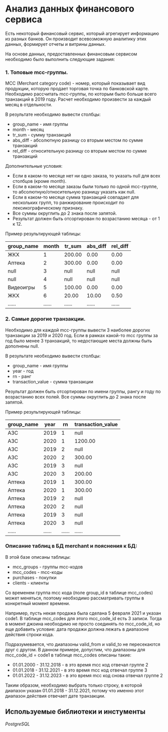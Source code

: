 # Анализ данных финансового сервиса 
Есть некоторый финансовый сервис, который агрегирует информацию из разных банков. Он производит всевозможную аналитику этих данных, формирует отчеты и витрины данных.

На основе данных, предоставленных финансовым сервисом необходимо было выполнить следующие задания:


### 1. Топовые mcc-группы. 
MCC (Merchant category code) - номер, который показывает вид продукции, которую продает торговая точка по банковской карте.
Необходимо рассчитать mcc-группы, по которым было больше всего транзакций в 2019 году. Расчет необходимо произвести за каждый месяц в отдельности.

В результате необходимо вывести столбцы:

- group_name - имя группы
- month - месяц
- tr_sum - сумму транзакций
- abs_diff - абсолютную разницу со вторым местом по сумме транзакций
- rel_diff - относительную разницу со вторым местом по сумме транзакций

Дополнительные условия:

- Если в каком-то месяце нет ни одно заказа, то указать null для всех столбцов (кроме month).
- Если в каком-то месяце заказы были только по одной mcc-группе, то абсолютную/относительную разницу указать как null.
- Если в каком-то месяце сумма транзакций совпадает для нескольких групп, то ранжирование происходит по лексикографическому признаку.
- Все суммы округлить до 2 знака после запятой.
- Результат должен быть отсортирован по возрастанию месяца - от 1 к 12.

Пример результирующей таблицы:

| group_name | month | tr_sum  | abs_diff | rel_diff |
|------------|-------|---------|----------|----------|
| ЖКХ        | 1     | 200.00  | 0.00     | 0.00     |
| Аптека     | 2     | 300.00  | 0.00     | 0.00     |
| null       | 3     | null    | null     | null     |
| null       | 4     | null    | null     | null     |
| Видеоигры  | 5     | 100.00  | 0.00     | 0.00     |
| ЖКХ        | 6     | 20.00   | 10.00    | 0.50     |
| ...... | ...... | ...... | ...... | ...... |


### 2. Самые дорогие транзакции.

Необходимо для каждой mcc-группы вывести 3 наиболее дорогих транзакции за 2019 и 2020 год. Если в рамках какой-то mcc группы за год было менее 3 транзакций, то недостающие места должны быть дополнены null.

В результате необходимо вывести столбцы:

- group_name - имя группы
- year - год
- rn - ранг
- transaction_value - сумма транзакции

Результат должен быть отсортирован по имени группы, рангу и году по возрастанию всех полей. Все суммы округлить до 2 знака после запятой.

Пример результирующей таблицы:

|group_name | year |rn |transaction_value|
|-----------|------|---|-----------------|
| АЗС       | 2019 | 1 | null    |
| АЗС       | 2020 | 1 | 1200.00 |
| АЗС       | 2019 | 2 | null    |
| АЗС       | 2020 | 2 | 300.00  |
| АЗС       | 2019 | 3 | null    |
| АЗС       | 2020 | 3 | 200.00  |
| Аптека    | 2019 | 1 | 300.00  |
| Аптека    | 2020 | 1 | 300.00  |
| Аптека    | 2019 | 2 | null    |
| Аптека    | 2020 | 2 | null    |
| Аптека    | 2019 | 3 | null    |
| Аптека    | 2020 | 3 | null    |
| ...... | ...... | ...... | ...... |


### Описание таблиц в БД merchant и пояснения к БД:

В этой базе описаны таблицы:

- mcc_groups - группы mcc-кодов
- mcc_codes - mcc-коды
- purchases - покупки
- clients - клиенты

Cо временем группа mcc кода (поле group_id в таблице mcc_codes) может меняться, поэтому необходимо рассматривать группы в конкретный момент времени.

Например, пусть некая продажа была сделана 5 февраля 2021 и указан code1. В таблице mcc_codes для этого mcc_code_id есть 3 записи. Тогда в момент джоина необходимо не просто соединять по mcc_code_id, но еще добавить условие: дата продажи должна лежать в диапазоне действия строки кода.

Подразумевается, что диапазоны valid_from и valid_to не пересекаются друг с другом. В данном примере, допустим, что диапазоны для mcc_code_id = code1 в таблице mcc_codes описаны такие:

- 01.01.2000 - 31.12.2018 - в это время mcc код отвечал группе 2
- 01.01.2018 - 31.12.2021 - в это время mcc код отвечал группе 3
- 01.01.2022 - 31.12.2023 - в это время mcc код снова отвечал группе 2

Таким образом, необходимо выбрать только строку, в которой диапазон указан 01.01.2018 - 31.12.2021, потому что именно этот диапазон действия отвечает дате транзакции.
## Используемые библиотеки и инстументы
*PostgreSQL*
